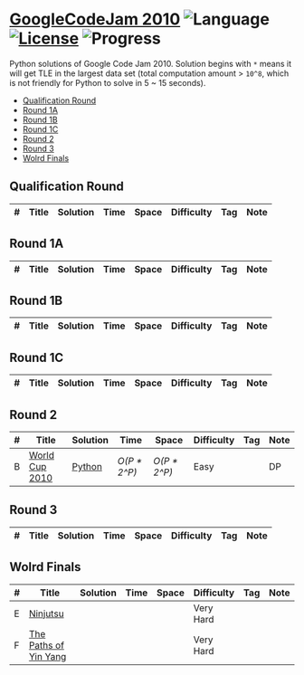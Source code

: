 # [GoogleCodeJam 2010](https://codingcompetitions.withgoogle.com/codejam/archive/2010) ![Language](https://img.shields.io/badge/language-Python-orange.svg) [![License](https://img.shields.io/badge/license-MIT-blue.svg)](./LICENSE) ![Progress](https://img.shields.io/badge/progress-1%20%2F%2029-ff69b4.svg)

Python solutions of Google Code Jam 2010. Solution begins with `*` means it will get TLE in the largest data set (total computation amount > `10^8`, which is not friendly for Python to solve in 5 ~ 15 seconds).

* [Qualification Round](https://github.com/kamyu104/GoogleCodeJam-2010#qualification-round)
* [Round 1A](https://github.com/kamyu104/GoogleCodeJam-2010#round-1a)
* [Round 1B](https://github.com/kamyu104/GoogleCodeJam-2010#round-1b)
* [Round 1C](https://github.com/kamyu104/GoogleCodeJam-2010#round-1c)
* [Round 2](https://github.com/kamyu104/GoogleCodeJam-2010#round-2)
* [Round 3](https://github.com/kamyu104/GoogleCodeJam-2010#round-3)
* [Wolrd Finals](https://github.com/kamyu104/GoogleCodeJam-2010#world-finals)

## Qualification Round
| # | Title | Solution | Time | Space | Difficulty | Tag | Note |
|---| ----- | -------- | ---- | ----- | ---------- | --- | ---- |

## Round 1A
| # | Title | Solution | Time | Space | Difficulty | Tag | Note |
|---| ----- | -------- | ---- | ----- | ---------- | --- | ---- |

## Round 1B
| # | Title | Solution | Time | Space | Difficulty | Tag | Note |
|---| ----- | -------- | ---- | ----- | ---------- | --- | ---- |

## Round 1C
| # | Title | Solution | Time | Space | Difficulty | Tag | Note |
|---| ----- | -------- | ---- | ----- | ---------- | --- | ---- |

## Round 2
| # | Title | Solution | Time | Space | Difficulty | Tag | Note |
|---| ----- | -------- | ---- | ----- | ---------- | --- | ---- |
|B| [World Cup 2010](https://code.google.com/codejam/contest/635102/dashboard#s=p1&a=1)| [Python](./Round%202/world-cup-2010.py)| _O(P * 2^P)_ | _O(P * 2^P)_ | Easy | | DP |

## Round 3
| # | Title | Solution | Time | Space | Difficulty | Tag | Note |
|---| ----- | -------- | ---- | ----- | ---------- | --- | ---- |

## Wolrd Finals
| # | Title | Solution | Time | Space | Difficulty | Tag | Note |
|---| ----- | -------- | ---- | ----- | ---------- | --- | ---- |
|E| [Ninjutsu](https://code.google.com/codejam/contest/801485/dashboard#s=p4)|||| Very Hard | | |
|F| [The Paths of Yin Yang](https://code.google.com/codejam/contest/801485/dashboard#s=p5)|||| Very Hard | | |
